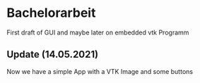 # Bachelorarbeit
First draft of GUI and maybe later on embedded vtk Programm

Update (14.05.2021)
----
Now we have a simple App with a VTK Image and some buttons
